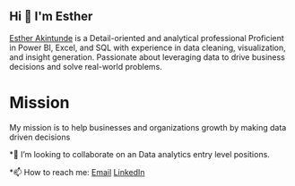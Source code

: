## Hi 👋 I'm Esther

[Esther Akintunde](https://www.linkedin.com/in/esther-akintunde-75b61a265/) is a Detail-oriented and analytical professional Proficient in Power BI, Excel, and SQL with experience in data cleaning, visualization, and insight generation. Passionate about leveraging data to drive business decisions and solve real-world problems. 


# Mission


My mission is to help businesses and organizations growth by making data driven decisions


 *👯 I’m looking to collaborate on an Data analytics entry level positions.


 *📫 How to reach me: [Email](mailto:ogunladeesther143@gmail.com)
[LinkedIn](https://www.linkedin.com/in/esther-akintunde-75b61a265/)


<!--
**Esther-git87/Esther-git87** is a ✨ _special_ ✨ repository because its `README.md` (this file) appears on your GitHub profile.

Here are some ideas to get you started:

- 🔭 I’m currently working on ...
- 🌱 I’m currently learning ...
- 👯 I’m looking to collaborate on ...
- 🤔 I’m looking for help with ...
- 💬 Ask me about ...
- 📫 How to reach me: ...
- 😄 Pronouns: ...
- ⚡ Fun fact: ...
-->



